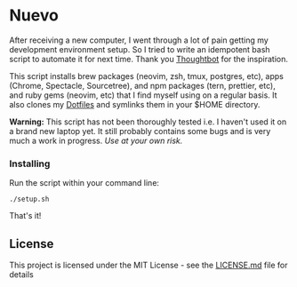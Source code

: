 # Nuevo

After receiving a new computer, I went through a lot of pain getting my development environment setup. So I
tried to write an idempotent bash script to automate it for next time. Thank you [Thoughtbot](https://github.com/thoughtbot/laptop) for the inspiration.

This script installs brew packages (neovim, zsh, tmux, postgres, etc), apps (Chrome, Spectacle, Sourcetree), and npm packages (tern, prettier, etc), and ruby gems (neovim, etc) that I find myself using on a regular basis. It also clones my [Dotfiles](https://github.com/nicholasray/nuevo) and symlinks them in your $HOME directory.

**Warning:** This script has not been thoroughly tested i.e. I haven't used it on a
brand new laptop yet. It still probably contains some bugs and is very much a
work in progress. _Use at your own risk._

### Installing

Run the script within your command line:

```
./setup.sh
```

That's it!

## License

This project is licensed under the MIT License - see the [LICENSE.md](LICENSE.md) file for details
